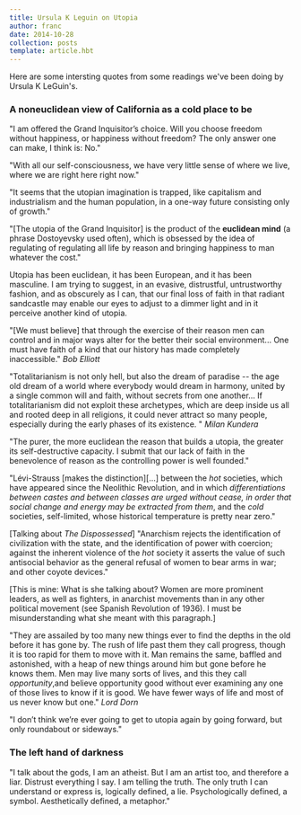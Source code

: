 ```yaml
---
title: Ursula K Leguin on Utopia
author: franc
date: 2014-10-28
collection: posts
template: article.hbt
---
```


Here are some intersting quotes from some readings we've been doing by Ursula K LeGuin's. 

### A noneuclidean view of California as a cold place to be

"I am offered the Grand Inquisitor’s choice. Will you choose freedom without happiness, or happiness without freedom? The only answer one can make, I think is: No."

"With all our self-consciousness, we have very little sense of where we live, where we are right here right now."

"It seems that the utopian imagination is trapped, like capitalism and industrialism and the human population, in a one-way future consisting only of growth."

"[The utopia of the Grand Inquisitor] is the product of the **euclidean mind** (a phrase Dostoyevsky used often), which is obsessed by the idea of regulating of regulating all life by reason and bringing happiness to man whatever the cost."

Utopia has been euclidean, it has been European, and it has been masculine. I am trying to suggest, in an evasive, distrustful, untrustworthy fashion, and as obscurely as I can, that our final loss of faith in that radiant sandcastle may enable our eyes to adjust to a dimmer light and in it perceive another kind of utopia.

"[We must believe] that through the exercise of their reason men can control and in major ways alter for the better their social environment... One must have faith of a kind that our history has made completely inaccessible."
_Bob Elliott_

"Totalitarianism is not only hell, but also the dream of paradise -- the age old dream of a world where everybody would dream in harmony, united by a single common will and faith, without secrets from one another... If totalitarianism did not exploit these archetypes, which are deep inside us all and rooted deep in all religions, it could never attract so many people, especially during the early phases of its existence. "
_Milan Kundera_

"The purer, the more euclidean the reason that builds a utopia, the greater its self-destructive capacity. I submit that our lack of faith in the benevolence of reason as the controlling power is well founded."

"Lévi-Strauss [makes the distinction][...] between the _hot_ societies, which have appeared since the Neolithic Revolution, and in which _differentiations between castes and between classes are urged without cease, in order that social change and energy may be extracted from them_, and the _cold_ societies, self-limited, whose historical temperature is pretty near zero."

[Talking about _The Dispossessed_] "Anarchism rejects the identification of civilization with the state, and the identification of power with coercion; against the inherent violence of the _hot_ society it asserts the value of such antisocial behavior as the general refusal of women to bear arms in war; and other coyote devices." 

[This is mine: What is she talking about? Women are more prominent leaders, as well as fighters, in anarchist movements than in any other political movement (see Spanish Revolution of 1936). I must be misunderstanding what she meant with this paragraph.]

"They are assailed by too many new things ever to find the depths in the old before it has gone by. The rush of life past them they call progress, though it is too rapid for them to move with it. Man remains the same, baffled and astonished, with a heap of new things around him but gone before he knows them. Men may live many sorts of lives, and this they call _opportunity_,and believe opportunity good without ever examining any one of those lives to know if it is good. We have fewer ways of life and most of us never know but one." 
_Lord Dorn_

"I don’t think we’re ever going to get to utopia again by going forward, but only roundabout or sideways."

### The left hand of darkness

"I talk about the gods, I am an atheist. But I am an artist too, and therefore a liar. Distrust everything I say. I am telling the truth. The only truth I can understand or express is, logically defined, a lie. Psychologically defined, a symbol. Aesthetically defined, a metaphor."

